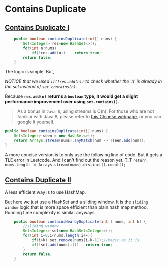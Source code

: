 # Contains Duplicate

## [Contains Duplicate I](https://leetcode.com/problems/contains-duplicate/)

```java
	public boolean containsDuplicate(int[] nums) {
        Set<Integer> res=new HashSet<>();
        for(int n:nums)
            if(!res.add(n))    return true;
        return false;
    }
```

The logic is simple. But, 

*NOTICE that we used `if(!res.add(n))` to check whether the 'n' is already in the set instead of `set.contains(n)`.*

Because **`res.add(n)` returns a `boolean` type, it would get a slight performance improvement over using `set.contains()`.**

> As a bonus in `Java 8`, using streams is O(n). For those who are not familiar with Java 8, please refer to [this Chinese webpage](http://ifeve.com/stream/), or you can google it yourself.

```java
public boolean containsDuplicate(int[] nums) {
    Set<Integer> seen = new HashSet<>();
    return Arrays.stream(nums).anyMatch(num -> !seen.add(num));
}
```
A more concise version is to only use the following line of code. But it gets a TLE error in Leetcode. And I can't find out the reason yet. T_T
`return nums.length != Arrays.stream(nums).distinct().count();`


## [Contains Duplicate II](https://leetcode.com/problems/contains-duplicate-ii/)

A less efficient way is to use HashMap. 

But here we just use a HashSet and a sliding window. It is the `sliding window` logic that is more space efficient than plain hash map method. Running time complexity is similar anyways. 

```java
	public boolean containsNearbyDuplicate(int[] nums, int k) {
        //sliding window
        Set<Integer> set=new HashSet<Integer>();
        for(int i=0;i<nums.length;i++){
            if(i>k) set.remove(nums[i-k-1]);//magic as it is.
            if(!set.add(nums[i]))   return true;
        }
        return false;
    }
```






